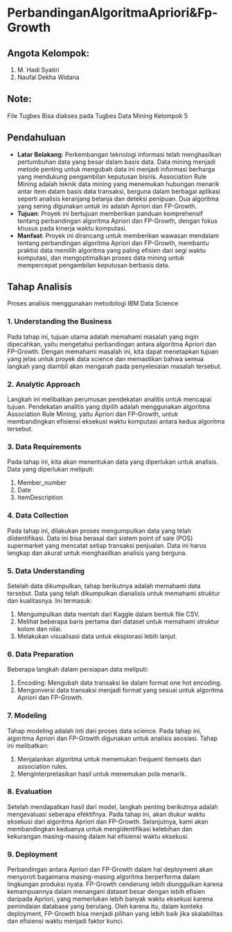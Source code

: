 # PerbandinganAlgoritmaApriori&Fp-Growth

## Angota Kelompok:
1. M. Hadi Syatiri
2. Naufal Dekha Widana

## Note:
File Tugbes Bisa diakses pada Tugbes Data Mining Kelompok 5

## Pendahuluan
- **Latar Belakang**: Perkembangan teknologi informasi telah menghasilkan pertumbuhan data yang besar dalam basis data. Data mining menjadi metode penting untuk mengubah data ini menjadi informasi berharga yang mendukung pengambilan keputusan bisnis. Association Rule Mining adalah teknik data mining yang menemukan hubungan menarik antar item dalam basis data transaksi, berguna dalam berbagai aplikasi seperti analisis keranjang belanja dan deteksi penipuan. Dua algoritma yang sering digunakan untuk ini adalah Apriori dan FP-Growth.
- **Tujuan**: Proyek ini bertujuan memberikan panduan komprehensif tentang perbandingan algoritma Apriori dan FP-Growth, dengan fokus khusus pada kinerja waktu komputasi.
- **Manfaat**: Proyek ini dirancang untuk memberikan wawasan mendalam tentang perbandingan algoritma Apriori dan FP-Growth, membantu praktisi data memilih algoritma yang paling efisien dari segi waktu komputasi, dan mengoptimalkan proses data mining untuk mempercepat pengambilan keputusan berbasis data.

## Tahap Analisis
Proses analisis menggunakan metodologi IBM Data Science
### 1. Understanding the Business
Pada tahap ini, tujuan utama adalah memahami masalah yang ingin dipecahkan, yaitu mengetahui perbandingan antara algoritma Apriori dan FP-Growth. Dengan memahami masalah ini, kita dapat menetapkan tujuan yang jelas untuk proyek data science dan memastikan bahwa semua langkah yang diambil akan mengarah pada penyelesaian masalah tersebut.
### 2. Analytic Approach
Langkah ini melibatkan perumusan pendekatan analitis untuk mencapai tujuan. Pendekatan analitis yang dipilih adalah menggunakan algoritma Association Rule Mining, yaitu Apriori dan FP-Growth, untuk membandingkan efisiensi eksekusi waktu komputasi antara kedua algoritma tersebut.
### 3. Data Requirements
Pada tahap ini, kita akan menentukan data yang diperlukan untuk analisis. Data yang diperlukan meliputi:
1. Member_number
2. Date
3. ItemDescription
### 4. Data Collection
Pada tahap ini, dilakukan proses mengumpulkan data yang telah diidentifikasi. Data ini bisa berasal dari sistem point of sale (POS) supermarket yang mencatat setiap transaksi penjualan. Data ini harus lengkap dan akurat untuk menghasilkan analisis yang berguna.
### 5. Data Understanding
Setelah data dikumpulkan, tahap berikutnya adalah memahami data tersebut. Data yang telah dikumpulkan dianalisis untuk memahami struktur dan kualitasnya. Ini termasuk:
1. Mengumpulkan data mentah dari Kaggle dalam bentuk file CSV.
2. Melihat beberapa baris pertama dari dataset untuk memahami struktur kolom dan nilai.
3. Melakukan visualisasi data untuk eksplorasi lebih lanjut.
### 6. Data Preparation
Beberapa langkah dalam persiapan data meliputi:
1. Encoding: Mengubah data transaksi ke dalam format one hot encoding.
2. Mengonversi data transaksi menjadi format yang sesuai untuk algoritma Apriori dan FP-Growth.
### 7. Modeling
Tahap modeling adalah inti dari proses data science. Pada tahap ini, algoritma Apriori dan FP-Growth digunakan untuk analisis asosiasi. Tahap ini melibatkan:
1. Menjalankan algoritma untuk menemukan frequent itemsets dan association rules.
2. Menginterpretasikan hasil untuk menemukan pola menarik.
### 8. Evaluation
Setelah mendapatkan hasil dari model, langkah penting berikutnya adalah mengevaluasi seberapa efektifnya. Pada tahap ini, akan diukur waktu eksekusi dari algoritma Apriori dan FP-Growth. Selanjutnya, kami akan membandingkan keduanya untuk mengidentifikasi kelebihan dan kekurangan masing-masing dalam hal efisiensi waktu eksekusi.
### 9. Deployment
Perbandingan antara Apriori dan FP-Growth dalam hal deployment akan menyoroti bagaimana masing-masing algoritma berperforma dalam lingkungan produksi nyata. FP-Growth cenderung lebih diunggulkan karena kemampuannya dalam menangani dataset besar dengan lebih efisien daripada Apriori, yang memerlukan lebih banyak waktu eksekusi karena pemindaian database yang berulang. Oleh karena itu, dalam konteks deployment, FP-Growth bisa menjadi pilihan yang lebih baik jika skalabilitas dan efisiensi waktu menjadi faktor kunci.
